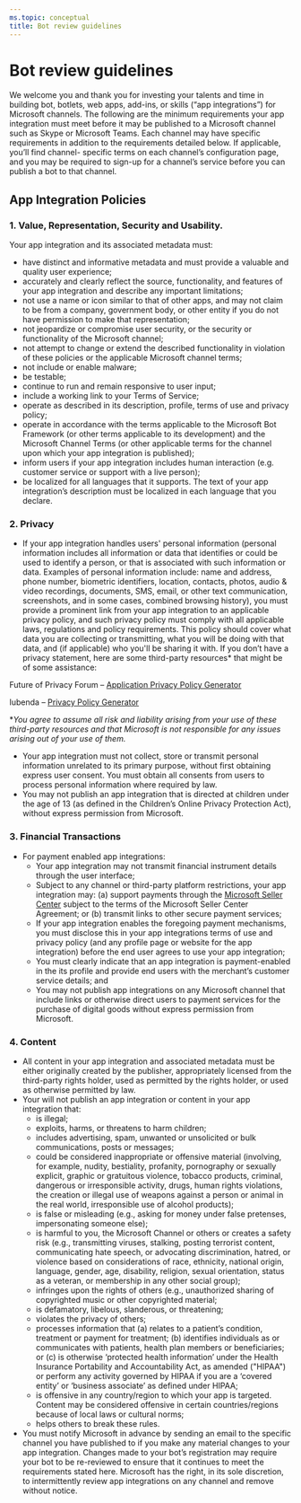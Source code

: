```yaml
---
ms.topic: conceptual
title: Bot review guidelines
---
```


# Bot review guidelines

We welcome you and thank you for investing your talents and time in building bot, botlets, web apps, add-ins, or skills (“app integrations”) for Microsoft channels. The following are the minimum requirements your app integration must meet before it may be published to a Microsoft channel such as Skype or Microsoft Teams. Each channel may have specific requirements in addition to the requirements detailed below. If applicable, you’ll find channel- specific terms on each channel’s configuration page, and you may be required to sign-up for a channel’s service before you can publish a bot to that channel.

## App Integration Policies
### 1. Value, Representation, Security and Usability.

Your app integration and its associated metadata must:

- have distinct and informative metadata and must provide a valuable and quality user experience;
- accurately and clearly reflect the source, functionality, and features of your app integration and describe any important limitations;
- not use a name or icon similar to that of other apps, and may not claim to be from a company, government body, or other entity if you do not have permission to make that representation;
- not jeopardize or compromise user security, or the security or functionality of the Microsoft channel;
- not attempt to change or extend the described functionality in violation of these policies or the applicable Microsoft channel terms;
- not include or enable malware;
- be testable;
- continue to run and remain responsive to user input; 
- include a working link to your Terms of Service;
- operate as described in its description, profile, terms of use and privacy policy;
- operate in accordance with the terms applicable to the Microsoft Bot Framework (or other terms applicable to its development) and the Microsoft Channel Terms (or other applicable terms for the channel upon which your app integration is published);
- inform users if your app integration includes human interaction (e.g. customer service or support with a live person);
- be localized for all languages that it supports. The text of your app integration’s description must be localized in each language that you declare.

### 2.	Privacy

- If your app integration handles users' personal information (personal information includes all information or data that identifies or could be used to identify a person, or that is associated with such information or data. Examples of personal information include: name and address, phone number, biometric identifiers, location, contacts, photos, audio & video recordings, documents, SMS, email, or other text communication, screenshots, and in some cases, combined browsing history), you must provide a prominent link from your app integration to an applicable privacy policy, and such privacy policy must comply with all applicable laws, regulations and policy requirements. This policy should cover what data you are collecting or transmitting, what you will be doing with that data, and (if applicable) who you'll be sharing it with. If you don’t have a privacy statement, here are some third-party resources* that might be of some assistance:

Future of Privacy Forum – [Application Privacy Policy Generator](http://www.applicationprivacy.org/do-tools/privacy-policy-generator/)

Iubenda – [Privacy Policy Generator](http://www.iubenda.com/en)

*_You agree to assume all risk and liability arising from your use of these third-party resources and that Microsoft is not responsible for any issues arising out of your use of them._
- Your app integration must not collect, store or transmit personal information unrelated to its primary purpose, without first obtaining express user consent. You must obtain all consents from users to process personal information where required by law. 
- You may not publish an app integration that is directed at children under the age of 13 (as defined in the Children’s Online Privacy Protection Act), without express permission from Microsoft.

### 3.	Financial Transactions
- For payment enabled app integrations: 
  - Your app integration may not transmit financial instrument details through the user interface;
  - Subject to any channel or third-party platform restrictions, your app integration may: (a) support payments through the [Microsoft Seller Center](https://seller.microsoft.com/) subject to the terms of the Microsoft Seller Center Agreement; or (b) transmit links to other secure payment services;
  - If your app integration enables the foregoing payment mechanisms, you must disclose this in your app integrations terms of use and privacy policy (and any profile page or website for the app integration) before the end user agrees to use your app integration;
  - You must clearly indicate that an app integration is payment-enabled in the its profile and provide end users with the merchant’s customer service details; and
  - You may not publish app integrations on any Microsoft channel that include links or otherwise direct users to payment services for the purchase of digital goods without express permission from Microsoft.

### 4.	Content 
- All content in your app integration and associated metadata must be either originally created by the publisher, appropriately licensed from the third-party rights holder, used as permitted by the rights holder, or used as otherwise permitted by law.
- Your will not publish an app integration or content in your app integration that: 
  - is illegal;
  - exploits, harms, or threatens to harm children;
  - includes advertising, spam, unwanted or unsolicited or bulk communications, posts or messages;
  - could be considered inappropriate or offensive material (involving, for example, nudity, bestiality, profanity, pornography or sexually explicit, graphic or gratuitous violence, tobacco products, criminal, dangerous or irresponsible activity, drugs, human rights violations, the creation or illegal use of weapons against a person or animal in the real world, irresponsible use of alcohol products);
  - is false or misleading (e.g., asking for money under false pretenses, impersonating someone else);
  - is harmful to you, the Microsoft Channel or others or creates a safety risk (e.g., transmitting viruses, stalking, posting terrorist content, communicating hate speech, or advocating discrimination, hatred, or violence based on considerations of race, ethnicity, national origin, language, gender, age, disability, religion, sexual orientation, status as a veteran, or membership in any other social group);
  - infringes upon the rights of others (e.g., unauthorized sharing of copyrighted music or other copyrighted material;
  - is defamatory, libelous, slanderous, or threatening;
  - violates the privacy of others; 
  - processes information that (a) relates to a patient’s condition, treatment or payment for treatment; (b) identifies individuals as or communicates with patients, health plan members or beneficiaries; or (c) is otherwise ‘protected health information’ under the Health Insurance Portability and Accountability Act, as amended ("HIPAA") or perform any activity governed by HIPAA if you are a ‘covered entity’ or ‘business associate’ as defined under HIPAA;
  - is offensive in any country/region to which your app is targeted. Content may be considered offensive in certain countries/regions because of local laws or cultural norms;
  - helps others to break these rules. 
- You must notify Microsoft in advance by sending an email to the specific channel you have published to if you make any material changes to your app integration.  Changes made to your bot’s registration may require your bot to be re-reviewed to ensure that it continues to meet the requirements stated here.  Microsoft has the right, in its sole discretion, to intermittently review app integrations on any channel and remove without notice.
